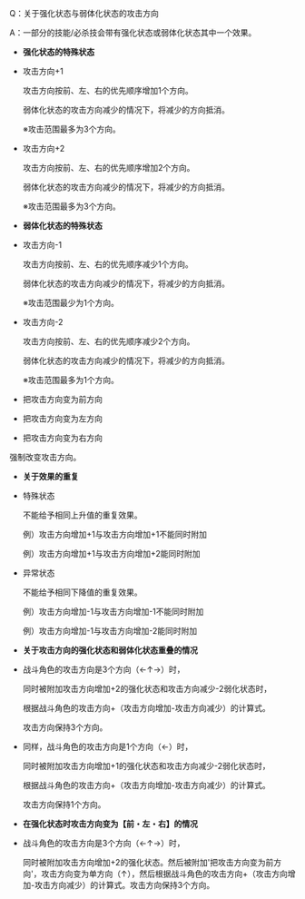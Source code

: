 Q：关于强化状态与弱体化状态的攻击方向

A：一部分的技能/必杀技会带有强化状态或弱体化状态其中一个效果。

-   **强化状态的特殊状态**

-   攻击方向+1

    攻击方向按前、左、右的优先顺序增加1个方向。

    弱体化状态的攻击方向减少的情况下，将减少的方向抵消。

    ※攻击范围最多为3个方向。

-   攻击方向+2

    攻击方向按前、左、右的优先顺序增加2个方向。

    弱体化状态的攻击方向减少的情况下，将减少的方向抵消。

    ※攻击范围最多为3个方向。

-   **弱体化状态的特殊状态**

-   攻击方向-1

    攻击方向按前、左、右的优先顺序减少1个方向。

    弱体化状态的攻击方向减少的情况下，将减少的方向抵消。

    ※攻击范围最少为1个方向。

-   攻击方向-2

    攻击方向按前、左、右的优先顺序减少2个方向。

    弱体化状态的攻击方向减少的情况下，将减少的方向抵消。

    ※攻击范围最多为1个方向。

-   把攻击方向变为前方向

-   把攻击方向变为左方向

-   把攻击方向变为右方向

强制改变攻击方向。

-   **关于效果的重复**

-   特殊状态

    不能给予相同上升值的重复效果。

    例）攻击方向增加+1与攻击方向增加+1不能同时附加

    例）攻击方向增加+1与攻击方向增加+2能同时附加

-   异常状态

    不能给予相同下降值的重复效果。

    例）攻击方向增加-1与攻击方向增加-1不能同时附加

    例）攻击方向增加-1与攻击方向增加-2能同时附加

-   **关于攻击方向的强化状态和弱体化状态重叠的情况**

-   战斗角色的攻击方向是3个方向（←↑→）时，

    同时被附加攻击方向增加+2的强化状态和攻击方向减少-2弱化状态时，

    根据战斗角色的攻击方向+（攻击方向增加-攻击方向减少）的计算式。

    攻击方向保持3个方向。

-   同样，战斗角色的攻击方向是1个方向（←）时，

    同时被附加攻击方向增加+1的强化状态和攻击方向减少-2弱化状态时，

    根据战斗角色的攻击方向+（攻击方向增加-攻击方向减少）的计算式。

    攻击方向保持1个方向。

-   **在强化状态时攻击方向变为【前・左・右】的情况**

-   战斗角色的攻击方向是3个方向（←↑→）时，

    同时被附加攻击方向增加+2的强化状态。然后被附加'把攻击方向变为前方向'，攻击方向变为单方向（↑），然后根据战斗角色的攻击方向+（攻击方向增加-攻击方向减少）的计算式。攻击方向保持3个方向。
